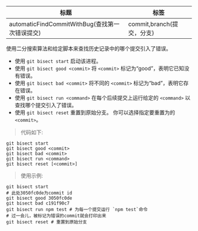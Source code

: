 | 标题                                           | 标签                      |
| ---------------------------------------------- | ------------------------- |
| automaticFindCommitWithBug(查找第一次错误提交) | commit,branch(提交，分支) |

使用二分搜索算法和给定脚本来查找历史记录中的哪个提交引入了错误。

- 使用 `git bisect start` 启动该进程。
- 使用 `git bisect good <commit>` 将 `<commit>` 标记为“good”，表明它已知没有错误。
- 使用 `git bisect bad <commit>` 将不同的 `<commit>` 标记为“bad”，表明它存在错误。
- 使用 `git bisect run <command>` 在每个后续提交上运行给定的 `<command>` 以查找哪个提交引入了错误。
- 使用 `git bisect reset` 重置到原始分支。 你可以选择指定要重置为的 `<commit>`。

> 代码如下:

```shell
git bisect start
git bisect good <commit>
git bisect bad <commit>
git bisect run <command>
git bisect reset [<commit>]
```

> 使用示例:

```shell
git bisect start
# 此处3050fc0de为commit id
git bisect good 3050fc0de
git bisect bad c191f90c7
git bisect run npm test # 为每一个提交运行 `npm test`命令
# 过一会儿，被标记为错误的commit就会打印出来
git bisect reset # 重置到原始分支
```
